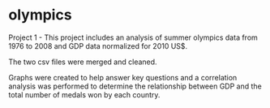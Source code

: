 # olympics
Project 1 - 
This project includes an analysis of summer olympics data from 1976 to 2008 and GDP
data normalized for 2010 US$.

The two csv files were merged and cleaned.

Graphs were created to help answer key questions and a correlation analysis
was performed to determine the relationship between GDP
and the total number of medals won by each country.

